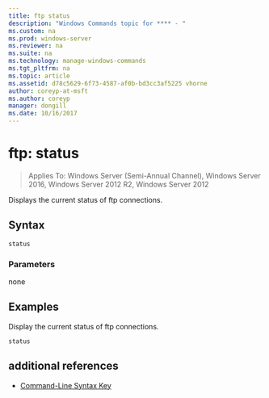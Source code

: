 ```yaml
---
title: ftp status
description: "Windows Commands topic for **** - "
ms.custom: na
ms.prod: windows-server
ms.reviewer: na
ms.suite: na
ms.technology: manage-windows-commands
ms.tgt_pltfrm: na
ms.topic: article
ms.assetid: d78c5629-6f73-4587-af0b-bd3cc3af5225 vhorne
author: coreyp-at-msft
ms.author: coreyp
manager: dongill
ms.date: 10/16/2017
---
```

# ftp: status

>Applies To: Windows Server (Semi-Annual Channel), Windows Server 2016, Windows Server 2012 R2, Windows Server 2012

Displays the current status of ftp connections.   
## Syntax  
```  
status  
```  
### Parameters  
none  
## <a name="BKMK_Examples"></a>Examples  
Display the current status of ftp connections.  
```  
status  
```  
## additional references  
-   [Command-Line Syntax Key](command-line-syntax-key.md)  
